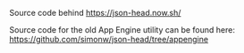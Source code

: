Source code behind https://json-head.now.sh/

Source code for the old App Engine utility can be found here:
https://github.com/simonw/json-head/tree/appengine
